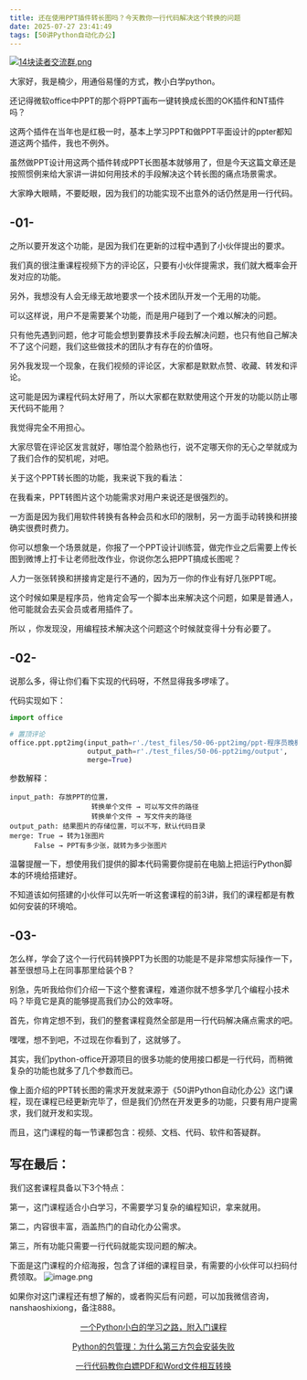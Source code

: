 ```yaml
---
title: 还在使用PPT插件转长图吗？今天教你一行代码解决这个转换的问题
date: 2025-07-27 23:41:49
tags: [50讲Python自动化办公]
---
```

[![14块读者交流群.png](https://raw.gitcode.com/user-images/assets/5027920/48edc8fa-6d2e-4eca-9e14-d71638eadb55/14块读者交流群.png '14块读者交流群.png')](https://mp.weixin.qq.com/s?__biz=MzUzNTc5NjA4NQ==&mid=2247502200&idx=1&sn=7e543675545ac6622123af6009fdebce&scene=21#wechat_redirect)

大家好，我是楠少，用通俗易懂的方式，教小白学python。

还记得微软office中PPT的那个将PPT画布一键转换成长图的OK插件和NT插件吗？

这两个插件在当年也是红极一时，基本上学习PPT和做PPT平面设计的ppter都知道这两个插件，我也不例外。

虽然做PPT设计用这两个插件转成PPT长图基本就够用了，但是今天这篇文章还是按照惯例来给大家讲一讲如何用技术的手段解决这个转长图的痛点场景需求。

大家睁大眼睛，不要眨眼，因为我们的功能实现不出意外的话仍然是用一行代码。



## -01-



之所以要开发这个功能，是因为我们在更新的过程中遇到了小伙伴提出的要求。

我们真的很注重课程视频下方的评论区，只要有小伙伴提需求，我们就大概率会开发对应的功能。

另外，我想没有人会无缘无故地要求一个技术团队开发一个无用的功能。

可以这样说，用户不是需要某个功能，而是用户碰到了一个难以解决的问题。

只有他先遇到问题，他才可能会想到要靠技术手段去解决问题，也只有他自己解决不了这个问题，我们这些做技术的团队才有存在的价值呀。

另外我发现一个现象，在我们视频的评论区，大家都是默默点赞、收藏、转发和评论。

这可能是因为课程代码太好用了，所以大家都在默默使用这个开发的功能以防止哪天代码不能用？

我觉得完全不用担心。

大家尽管在评论区发言就好，哪怕混个脸熟也行，说不定哪天你的无心之举就成为了我们合作的契机呢，对吧。

关于这个PPT转长图的功能，我来说下我的看法：

在我看来，PPT转图片这个功能需求对用户来说还是很强烈的。

一方面是因为我们用软件转换有各种会员和水印的限制，另一方面手动转换和拼接确实很费时费力。

你可以想象一个场景就是，你报了一个PPT设计训练营，做完作业之后需要上传长图到微博上打卡让老师批改作业，你说你怎么把PPT搞成长图呢？

人力一张张转换和拼接肯定是行不通的，因为万一你的作业有好几张PPT呢。

这个时候如果是程序员，他肯定会写一个脚本出来解决这个问题，如果是普通人，他可能就会去买会员或者用插件了。

所以 ，你发现没，用编程技术解决这个问题这个时候就变得十分有必要了。



## -02-



说那么多，得让你们看下实现的代码呀，不然显得我多啰嗦了。

代码实现如下：
```python
import office

# 置顶评论
office.ppt.ppt2img(input_path=r'./test_files/50-06-ppt2img/ppt-程序员晚枫.pptx',
                   output_path=r'./test_files/50-06-ppt2img/output',
                   merge=True)
```

参数解释：
```
input_path: 存放PPT的位置，
                    转换单个文件 → 可以写文件的路径
                    转换单个文件 → 写文件夹的路径
output_path: 结果图片的存储位置，可以不写，默认代码目录
merge: True → 转为1张图片
      False → PPT有多少张，就转为多少张图片
```

温馨提醒一下，想使用我们提供的脚本代码需要你提前在电脑上把运行Python脚本的环境给搭建好。

不知道该如何搭建的小伙伴可以先听一听这套课程的前3讲，我们的课程都是有教如何安装的环境哈。



## -03-



怎么样，学会了这个一行代码转换PPT为长图的功能是不是非常想实际操作一下，甚至很想马上在同事那里给装个B？

别急，先听我给你们介绍一下这个整套课程，难道你就不想多学几个编程小技术吗？毕竟它是真的能够提高我们办公的效率呀。

首先，你肯定想不到，我们的整套课程竟然全部是用一行代码解决痛点需求的吧。

嘿嘿，想不到吧，不过现在你看到了，这就够了。

其实，我们python-office开源项目的很多功能的使用接口都是一行代码，而稍微复杂的功能也就多了几个参数而已。

像上面介绍的PPT转长图的需求开发就来源于《50讲Python自动化办公》这门课程，现在课程已经更新完毕了，但是我们仍然在开发更多的功能，只要有用户提需求，我们就开发和实现。

而且，这门课程的每一节课都包含：视频、文档、代码、软件和答疑群。



## 写在最后：



我们这套课程具备以下3个特点：

第一，这门课程适合小白学习，不需要学习复杂的编程知识，拿来就用。

第二，内容很丰富，涵盖热门的自动化办公需求。

第三，所有功能只需要一行代码就能实现问题的解决。

下面是这门课程的介绍海报，包含了详细的课程目录，有需要的小伙伴可以扫码付费领取。
![image.png](https://raw.gitcode.com/user-images/assets/5027920/6fd7ca8a-c5af-4e12-afc5-2697bd3964d2/image.png 'image.png')

如果你对这门课程还有想了解的，或者购买后有问题，可以加我微信咨询，nanshaoshixiong，备注888。
<center>
  
[一个Python小白的学习之路，附入门课程](https://mp.weixin.qq.com/s?__biz=MzUzNTc5NjA4NQ==&mid=2247502329&idx=1&sn=d8ffdbd41689302b30fa4b1f985f23cc&scene=21#wechat_redirect)

[Python的包管理：为什么第三方包会安装失败](https://mp.weixin.qq.com/s?__biz=MzUzNTc5NjA4NQ==&mid=2247502378&idx=1&sn=c370c6fa85ab74560d3d01917fc28535&scene=21#wechat_redirect)

[一行代码教你白嫖PDF和Word文件相互转换](https://mp.weixin.qq.com/s?__biz=MzUzNTc5NjA4NQ==&mid=2247502407&idx=1&sn=4b375aaa3f71d008d7a2879be02951cc&scene=21#wechat_redirect)

<center>


